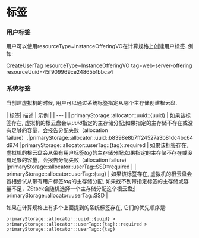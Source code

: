 # 标签

### 用户标签

用户可以使用resourceType=InstanceOfferingVO在计算规格上创建用户标签. 例如:

CreateUserTag resourceType=InstanceOfferingVO tag=web-server-offering resourceUuid=45f909969ce24865b1bbca4


### 系统标签

当创建虚拟机的时候, 用户可以通过系统标签指定从哪个主存储创建根云盘.

| 标签| 描述 | 示例 | 
| --- | 
| primaryStorage::allocator::uuid::{uuid} | 如果该标签存在, 虚拟机的根云盘会从*uuid*指定的主存储分配;如果指定的主存储不存在或没有足够的容量，会报告分配失败（allocation failure）.|primaryStorage::allocator::uuid::b8398e8b7ff24527a3b81dc4bc64d974	
|primaryStorage::allocator::userTag::{tag}::required | 如果该标签存在, 虚拟机的根云盘会从带有用户标签*tag*的主存储分配;如果指定的主存储不存在或没有足够的容量，会报告分配失败（allocation failure) |primaryStorage::allocator::userTag::SSD::required |
| primaryStorage::allocator::userTag::{tag} | 如果该标签存在, 虚拟机的根云盘会首相尝试从带有用户标签*tag*的主存储分配, 如果找不到带指定标签的主存储或容量不足，ZStack会随机选择一个主存储分配这个根云盘;| primaryStorage::allocator::userTag::SSD | 

如果在计算规格上有多个上面提到的系统标签存在, 它们的优先顺序是:

`primaryStorage::allocator::uuid::{uuid} > primaryStorage::allocator::userTag::{tag}::required > primaryStorage::allocator::userTag::{tag}
`
